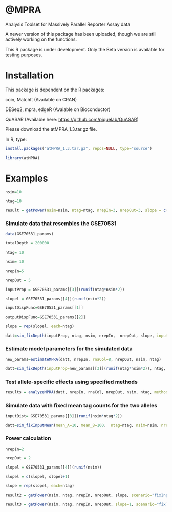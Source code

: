 # @MPRA
Analysis Toolset for Massively Parallel Reporter Assay data

A newer version of this package has been uploaded, though we are still actively working on the functions.

This R package is under development. Only the Beta version is available for testing purposes. 


# Installation

This package is dependent on the R packages: 

coin, MatchIt (Available on CRAN)

DESeq2,   mpra, edgeR (Avaiable on Bioconductor)

QuASAR (Available here: https://github.com/piquelab/QuASAR)

Please download the atMPRA_1.3.tar.gz file.

In R, type: 
```r
install.packages("atMPRA_1.3.tar.gz", repos=NULL, type="source")

library(atMPRA)
```

# Examples
```r
nsim=10

ntag=10

result = getPower(nsim=nsim, ntag=ntag, nrepIn=3, nrepOut=3, slope = c(rep(1, ntag*nsim), rep(2,ntag*nsim)), method=c("MW", "mpralm"), scenario="fixTotalDepth")
```

### Simulate data that resembles the GSE70531
```r
data(GSE70531_params) 

totalDepth = 200000

ntag= 10

nsim= 10

nrepIn=5

nrepOut = 5

inputProp = GSE70531_params[[3]](runif(ntag*nsim*2))

slopel = GSE70531_params[[4]](runif(nsim*2))

inputDispFunc=GSE70531_params[[1]]

outputDispFunc=GSE70531_params[[2]]

slope = rep(slopel, each=ntag)

datt=sim_fixDepth(inputProp, ntag, nsim, nrepIn,  nrepOut, slope, inputDispFunc=inputDispFunc, outputDispFunc=outputDispFunc, sampleDepth=totalDepth) 
```

### Estimate model parameters for the simulated data
```r
new_params=estimateMPRA(datt, nrepIn, rnaCol=8, nrepOut, nsim, ntag)

datt=sim_fixDepth(inputProp=new_params[[3]](runif(ntag*nsim*2)), ntag, nsim, nrepIn,  nrepOut, slope, inputDispFunc=new_params[[1]], outputDispFunc=new_params[[2]], sampleDepth=totalDepth) 

```

### Test allele-specific effects using specified methods
```r
results = analyzeMPRA(datt, nrepIn, rnaCol, nrepOut, nsim, ntag, method=c("MW", "Adaptive", "QuASAR", "T-test", "mpralm", "DESeq2"), cutoff=0, cutoffo=0)
```

### Simulate data with fixed mean tag counts for the two alleles
```r
inputDist= GSE70531_params[[3]](runif(nsim*ntag*2))

datt=sim_fixInputMean(mean_A=10, mean_B=100,  ntag=ntag, nsim=nsim, nrepIn=nrepIn, nrepOut=nrepOut, slope=slope, inputDist=inputDist, inputDispFunc=inputDispFunc, outputDispFunc=outputDispFunc)
```

### Power calculation
```r
nrepIn=2

nrepOut = 2

slopel = GSE70531_params[[4]](runif(nsim))

slopel = c(slopel, slopel+1)

slope = rep(slopel, each=ntag)

result2 = getPower(nsim, ntag, nrepIn, nrepOut, slope, scenario="fixInputDist", method=c("MW","T-test", "mpralm", "edgeR", "DESeq2"), fixInput  = c(20, 100), inputDist=inputDist, inputDispFunc=inputDispFunc, outputDispFunc=outputDispFunc,  cutoff=-1, cutoffo=-1)

result3 = getPower(nsim, ntag, nrepIn, nrepOut, slope=1, scenario="fixTotalDepth", method=c("MW", "Matching", "Adaptive", "Fisher", "QuASAR", "T-test", "mpralm", "edgeR", "DESeq2"), fixTotalD= 200000, inputDist=inputDist,inputDispFunc=inputDispFunc, outputDispFunc=outputDispFunc,  cutoff=-1, cutoffo=-1, p.adjust.method="none")

```





